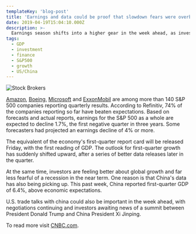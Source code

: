 ```yaml
---
templateKey: 'blog-post'
title: 'Earnings and data could be proof that slowdown fears were overblown'
date: 2019-04-19T15:04:10.000Z
description: >-
  Earnings season shifts into a higher gear in the week ahead, as investors also watch for fresh economic data that could show that the economy is pulling out of a temporary rut
tags:
  - GDP
  - investment
  - finance
  - S&P500
  - growth
  - US/China
---
```


![Stock Brokers](/img/brokers.jpg)

[Amazon](https://www.cnbc.com/quotes/?symbol=AMZN), [Boeing](https://www.cnbc.com/quotes/?symbol=BA), [Microsoft](https://www.cnbc.com/quotes/?symbol=MSFT) and [ExxonMobil](https://www.cnbc.com/quotes/?symbol=XOM) are among more than 140 S&P 500 companies reporting quarterly results. According to Refinitiv, 74% of the companies reporting so far have beaten expectations. Based on forecasts and actual reports, earnings for the S&P 500 as a whole are expected to decline 1.7%, the first negative quarter in three years. Some forecasters had projected an earnings decline of 4% or more.

The equivalent of the economy's first-quarter report card will be released Friday, with the first reading of GDP. The outlook for first-quarter growth has suddenly shifted upward, after a series of better data releases later in the quarter.

At the same time, investors are feeling better about global growth and far less fearful of a recession in the near term. One reason is that China's data has also being picking up. This past week, China reported first-quarter GDP of 6.4%, above economic expectations.

U.S. trade talks with china could also be important in the week ahead, with negotiations continuing and investors awaiting news of a summit between President Donald Trump and China President Xi Jinping.

To read more visit [CNBC.com](https://www.cnbc.com/2019/04/19/earnings-and-data-could-be-proof-that-slowdown-fears-were-overblown.html).
